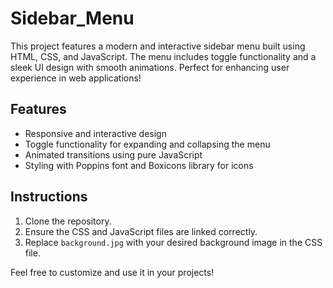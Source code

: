 # Sidebar_Menu

This project features a modern and interactive sidebar menu built using HTML, CSS, and JavaScript. The menu includes toggle functionality and a sleek UI design with smooth animations. Perfect for enhancing user experience in web applications!

## Features
- Responsive and interactive design
- Toggle functionality for expanding and collapsing the menu
- Animated transitions using pure JavaScript
- Styling with Poppins font and Boxicons library for icons

## Instructions
1. Clone the repository.
2. Ensure the CSS and JavaScript files are linked correctly.
3. Replace `background.jpg` with your desired background image in the CSS file.

Feel free to customize and use it in your projects!
